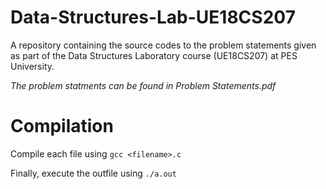 # Data-Structures-Lab-UE18CS207
A repository containing the source codes to the problem statements given as part of the Data Structures Laboratory course (UE18CS207) at PES University.

*The problem statments can be found in Problem Statements.pdf*

# Compilation
Compile each file using ```gcc <filename>.c```

Finally, execute the outfile using ```./a.out```
